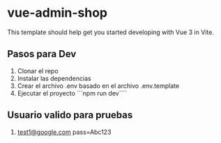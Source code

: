# vue-admin-shop

This template should help get you started developing with Vue 3 in Vite.

## Pasos para Dev

1. Clonar el repo
2. Instalar las dependencias
3. Crear el archivo .env basado en el archivo .env.template
4. Ejecutar el proyecto ```npm run dev````

## Usuario valido para pruebas

1. test1@google.com pass=Abc123
